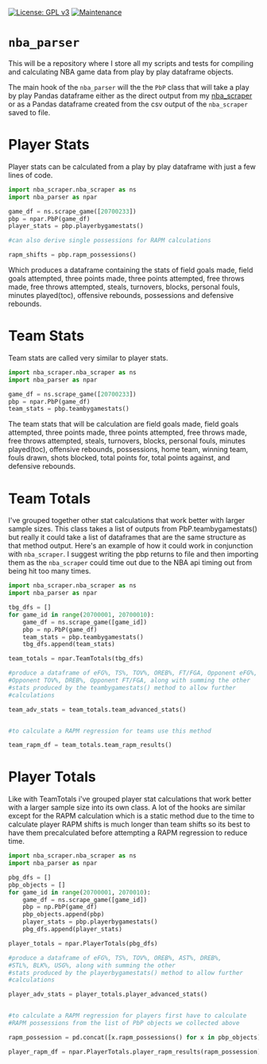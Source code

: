 [![License: GPL v3](https://img.shields.io/badge/License-GPLv3-blue.svg)](https://www.gnu.org/licenses/gpl-3.0)
[![Maintenance](https://img.shields.io/badge/Maintained%3F-yes-green.svg)](https://github.com/mcbarlowe/nba_parser/commits/master)
# `nba_parser`

This will be a repository where I store all my scripts and tests for compiling and calculating
NBA game data from play by play dataframe objects.

The main hook of the `nba_parser` will the the `PbP` class that will take a play
by play Pandas dataframe either as the direct output from my [nba_scraper](https://github.com/mcbarlowe/nba_scraper)
or as a Pandas dataframe created from the csv output of the `nba_scraper` saved
to file.

# Player Stats

Player stats can be calculated from a play by play dataframe with just a few
lines of code.

```python
import nba_scraper.nba_scraper as ns
import nba_parser as npar

game_df = ns.scrape_game([20700233])
pbp = npar.PbP(game_df)
player_stats = pbp.playerbygamestats()

#can also derive single possessions for RAPM calculations

rapm_shifts = pbp.rapm_possessions()
```

Which produces a dataframe containing the stats of field goals made, field goals attempted,
three points made, three points attempted, free throws made, free throws attempted,
steals, turnovers, blocks, personal fouls, minutes played(toc), offensive rebounds, possessions
and defensive rebounds.

# Team Stats

Team stats are called very similar to player stats.

```python
import nba_scraper.nba_scraper as ns
import nba_parser as npar

game_df = ns.scrape_game([20700233])
pbp = npar.PbP(game_df)
team_stats = pbp.teambygamestats()
```

The team stats that will be calculation are field goals made, field goals attempted,
three points made, three points attempted, free throws made, free throws attempted,
steals, turnovers, blocks, personal fouls, minutes played(toc), offensive rebounds, possessions,
home team, winning team, fouls drawn, shots blocked, total points for, total points against,
and defensive rebounds.

# Team Totals

I've grouped together other stat calculations that work better with larger sample sizes.
This class takes a list of outputs from PbP.teambygamestats() but really it could take a
list of dataframes that are the same structure as that method output. Here's an example
of how it could work in conjunction with `nba_scraper`. I suggest writing the pbp returns to file and then importing them as the `nba_scraper` could time out due to the NBA api timing out from being hit too many times.


```python
import nba_scraper.nba_scraper as ns
import nba_parser as npar

tbg_dfs = []
for game_id in range(20700001, 20700010):
    game_df = ns.scrape_game([game_id])
    pbp = np.PbP(game_df)
    team_stats = pbp.teambygamestats()
    tbg_dfs.append(team_stats)

team_totals = npar.TeamTotals(tbg_dfs)

#produce a dataframe of eFG%, TS%, TOV%, OREB%, FT/FGA, Opponent eFG%,
#Opponent TOV%, DREB%, Opponent FT/FGA, along with summing the other
#stats produced by the teambygamestats() method to allow further
#calculations

team_adv_stats = team_totals.team_advanced_stats()


#to calculate a RAPM regression for teams use this method

team_rapm_df = team_totals.team_rapm_results()
```

# Player Totals

Like with TeamTotals i've grouped player stat calculations that work better
with a larger sample size into its own class. A lot of the hooks are similar
except for the RAPM calculation which is a static method due to the time
to calculate player RAPM shifts is much longer than team shifts so its
best to have them precalculated before attempting a RAPM regression to reduce time.


```python
import nba_scraper.nba_scraper as ns
import nba_parser as npar

pbg_dfs = []
pbp_objects = []
for game_id in range(20700001, 2070010):
    game_df = ns.scrape_game([game_id])
    pbp = np.PbP(game_df)
    pbp_objects.append(pbp)
    player_stats = pbp.playerbygamestats()
    pbg_dfs.append(player_stats)

player_totals = npar.PlayerTotals(pbg_dfs)

#produce a dataframe of eFG%, TS%, TOV%, OREB%, AST%, DREB%,
#STL%, BLK%, USG%, along with summing the other
#stats produced by the playerbygamestats() method to allow further
#calculations

player_adv_stats = player_totals.player_advanced_stats()


#to calculate a RAPM regression for players first have to calculate
#RAPM possessions from the list of PbP objects we collected above

rapm_possession = pd.concat([x.rapm_possessions() for x in pbp_objects])

player_rapm_df = npar.PlayerTotals.player_rapm_results(rapm_possession)
```
